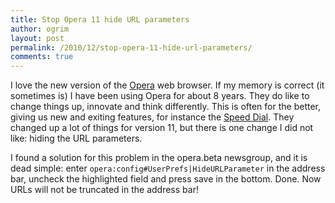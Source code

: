 ```yaml
---
title: Stop Opera 11 hide URL parameters
author: ogrim
layout: post
permalink: /2010/12/stop-opera-11-hide-url-parameters/
comments: true
---
```

I love the new version of the [Opera][1] web browser. If my memory is correct (it sometimes is) I have been using Opera for about 8 years. They do like to change things up, innovate and think differently. This is often for the better, giving us new and exiting features, for instance the [Speed Dial][2]. They changed up a lot of things for version 11, but there is one change I did not like: hiding the URL parameters.

I found a solution for this problem in the opera.beta newsgroup, and it is dead simple: enter `opera:config#UserPrefs|HideURLParameter` in the address bar, uncheck the highlighted field and press save in the bottom. Done. Now URLs will not be truncated in the address bar!

 [1]: http://www.opera.com/
 [2]: http://www.opera.com/browser/tutorials/video/speeddial/
